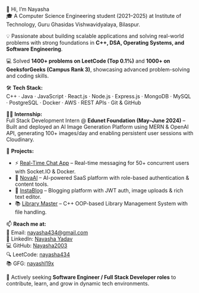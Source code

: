 👋 Hi, I’m Nayasha  
🎓 A Computer Science Engineering student (2021–2025) at Institute of Technology, Guru Ghasidas Vishwavidyalaya, Bilaspur.  

💡 Passionate about building scalable applications and solving real-world problems with strong foundations in **C++, DSA, Operating Systems, and Software Engineering**.  

💻 Solved **1400+ problems on LeetCode (Top 0.1%)** and **1000+ on GeeksforGeeks (Campus Rank 3)**, showcasing advanced problem-solving and coding skills.  

🛠️ **Tech Stack:**  
C++ · Java · JavaScript · React.js · Node.js · Express.js · MongoDB · MySQL · PostgreSQL · Docker · AWS · REST APIs · Git & GitHub  

🧑‍💼 **Internship:**  
Full Stack Development Intern @ **Edunet Foundation (May–June 2024)** – Built and deployed an AI Image Generation Platform using MERN & OpenAI API, generating 100+ images/day and enabling persistent user sessions with Cloudinary.  

📌 **Projects:**  
- ⚡ [Real-Time Chat App](https://github.com/Nayasha2003/Chit-Chat-Application-main-Public) – Real-time messaging for 50+ concurrent users with Socket.IO & Docker.  
- 🤖 [NovaAI](https://github.com/Nayasha2003/Nova-ai-public) – AI-powered SaaS platform with role-based authentication & content tools.  
- 📝 [InstaBlog](https://github.com/Nayasha2003/Instablog-Public) – Blogging platform with JWT auth, image uploads & rich text editor.  
- 📚 [Library Master](https://github.com/Nayasha2003/Library-Management-System) – C++ OOP-based Library Management System with file handling.  

📫 **Reach me at:**  
📧 Email: [nayasha434@gmail.com](mailto:nayasha434@gmail.com)  
🔗 LinkedIn: [Nayasha Yadav](https://www.linkedin.com/in/nayasha-yadav-666245235/)  
💻 GitHub: [Nayasha2003](https://github.com/Nayasha2003)  
🔍 LeetCode: [nayasha434](https://leetcode.com/u/nayasha434/)  
📚 GFG: [nayashl19x](https://www.geeksforgeeks.org/user/nayashl19x/)  

💼 Actively seeking **Software Engineer / Full Stack Developer roles** to contribute, learn, and grow in dynamic tech environments.  
